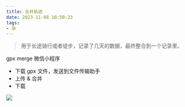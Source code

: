 ```yaml
---
title: 合并轨迹
date: 2023-11-08 10:50:23
tags:
- 杂 
---
```



> 用于长途骑行或者徒步，记录了几天的数据，最终整合到一个记录里。


gpx merge 微信小程序

- 下载 gpx 文件，发送到文件传输助手
- 上传 & 合并
- 下载
<!--more-->

![](../images/96a9bf73a329aa1cf3fb08c1595897f2.png)

